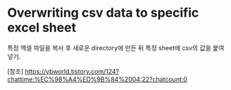 # Overwriting csv data to specific excel sheet
특정 엑셀 파일을 복사 후 새로운 directory에 만든 뒤 특정 sheet에 csv의 값을 붙여넣기.

[참조] https://ybworld.tistory.com/124?chattime:%EC%98%A4%ED%9B%84%2004:22?chatcount:0
